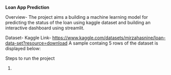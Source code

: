 **Loan App Prediction**

Overview-
The project aims a building a machine learning model for predicting the status of the loan using kaggle dataset and building an interactive dashboard using streamlit.

Dataset-
Kaggle Link- https://www.kaggle.com/datasets/mirzahasnine/loan-data-set?resource=download
A sample containg 5 rows of the dataset is displayed below:

Steps to run the project

1.


